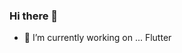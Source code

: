 ### Hi there 👋

<!--
**satyaprakashsinghrathour/satyaprakashsinghrathour** is a ✨ _special_ ✨ repository because its `README.md` (this file) appears on your GitHub profile.

Here are some ideas to get you started:

- 🔭 I’m currently working on ... Flutter 
- 🌱 I’m currently learning ...!
- 👯 I’m looking to collaborate on ...!
- 🤔 I’m looking for help with ...!
- 💬 Ask me about ...!
- 📫 How to reach me: ...!
- 😄 Pronouns: ...!
- ⚡ Fun fact: ...!
-->
- 🔭 I’m currently working on ... Flutter 
<!-- - 🌱 I’m currently learning ...! -->
